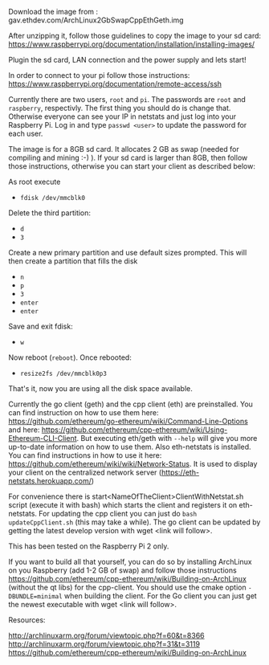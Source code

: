 Download the image from : gav.ethdev.com/ArchLinux2GbSwapCppEthGeth.img

After unzipping it, follow those guidelines to copy the image to your sd card: https://www.raspberrypi.org/documentation/installation/installing-images/

Plugin the sd card, LAN connection and the power supply and lets start!

In order to connect to your pi follow those instructions: https://www.raspberrypi.org/documentation/remote-access/ssh

Currently there are two users, `root` and `pi`.
The passwords are `root` and `raspberry`, respectivly. The first thing you should do is change that. Otherwise everyone can see your IP in netstats and just log into your Raspberry Pi.
Log in and type `passwd <user>` to update the password for each user.

The image is for a 8GB sd card. It allocates 2 GB as swap (needed for compiling and mining :-) ). If your sd card is larger than 8GB, then follow those instructions, otherwise you can start your client as described below:

As root execute
* `fdisk /dev/mmcblk0`

Delete the third partition:
* `d`
* `3`

Create a new primary partition and use default sizes prompted. This will then create a partition that fills the disk
* `n`
* `p`
* `3`
* `enter`
* `enter`

Save and exit fdisk:
* `w`

Now reboot (`reboot`). Once rebooted: 
* `resize2fs /dev/mmcblk0p3`

That's it, now you are using all the disk space available.

Currently the go client (geth) and the cpp client (eth) are preinstalled. You can find instruction on how to use them here: https://github.com/ethereum/go-ethereum/wiki/Command-Line-Options and here: https://github.com/ethereum/cpp-ethereum/wiki/Using-Ethereum-CLI-Client. But executing eth/geth with `--help` will give you more up-to-date information on how to use them.
Also eth-netstats is installed. You can find instructions in how to use it here: https://github.com/ethereum/wiki/wiki/Network-Status.
It is used to display your client on the centralized network server (https://eth-netstats.herokuapp.com/)

For convenience there is start\<NameOfTheClient>ClientWithNetstat.sh script (execute it with bash) which starts the client and registers it on eth-netstats.
For updating the cpp client you can just do `bash updateCppClient.sh` (this may take a while). The go client can be updated by getting the latest develop version with wget \<link will follow>.

This has been tested on the Raspberry Pi 2 only.

If you want to build all that yourself, you can do so by installing ArchLinux on you Raspberry (add 1-2 GB of swap) and follow those instructions https://github.com/ethereum/cpp-ethereum/wiki/Building-on-ArchLinux (without the qt libs) for the cpp-client. You should use the cmake option `-DBUNDLE=minimal` when building the client.
For the Go client you can just get the newest executable with wget \<link will follow>.

Resources:

http://archlinuxarm.org/forum/viewtopic.php?f=60&t=8366
http://archlinuxarm.org/forum/viewtopic.php?f=31&t=3119
https://github.com/ethereum/cpp-ethereum/wiki/Building-on-ArchLinux



